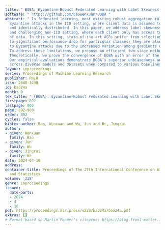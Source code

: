 ```yaml
---
title: " BOBA: Byzantine-Robust Federated Learning with Label Skewness "
software: " https://github.com/baowenxuan/BOBA "
abstract: " In federated learning, most existing robust aggregation rules (AGRs) combat
  Byzantine attacks in the IID setting, where client data is assumed to be independent
  and identically distributed. In this paper, we address label skewness, a more realistic
  and challenging non-IID setting, where each client only has access to a few classes
  of data. In this setting, state-of-the-art AGRs suffer from selection bias, leading
  to significant performance drop for particular classes; they are also more vulnerable
  to Byzantine attacks due to the increased variation among gradients of honest clients.
  To address these limitations, we propose an efficient two-stage method named BOBA.
  Theoretically, we prove the convergence of BOBA with an error of the optimal order.
  Our empirical evaluations demonstrate BOBA’s superior unbiasedness and robustness
  across diverse models and datasets when compared to various baselines. "
layout: inproceedings
series: Proceedings of Machine Learning Research
publisher: PMLR
issn: 2640-3498
id: bao24a
month: 0
tex_title: " {BOBA}: Byzantine-Robust Federated Learning with Label Skewness "
firstpage: 892
lastpage: 900
page: 892-900
order: 892
cycles: false
bibtex_author: Bao, Wenxuan and Wu, Jun and He, Jingrui
author:
- given: Wenxuan
  family: Bao
- given: Jun
  family: Wu
- given: Jingrui
  family: He
date: 2024-04-18
address:
container-title: Proceedings of The 27th International Conference on Artificial Intelligence
  and Statistics
volume: '238'
genre: inproceedings
issued:
  date-parts:
  - 2024
  - 4
  - 18
pdf: https://proceedings.mlr.press/v238/bao24a/bao24a.pdf
extras: []
# Format based on Martin Fenner's citeproc: https://blog.front-matter.io/posts/citeproc-yaml-for-bibliographies/
---
```

